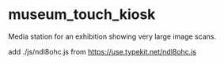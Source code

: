 # museum_touch_kiosk
Media station for an exhibition showing very large image scans. 

add ./js/ndl8ohc.js from https://use.typekit.net/ndl8ohc.js